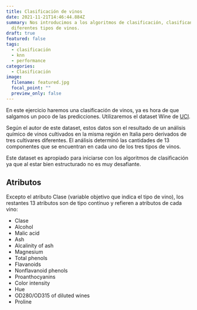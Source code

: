 ```yaml
---
title: Clasificación de vinos
date: 2021-11-21T14:46:44.884Z
summary: Nos introducimos a los algoritmos de clasificación, clasificando
  diferentes tipos de vinos.
draft: true
featured: false
tags:
  - clasificación
  - knn
  - performance
categories:
  - Clasificación
image:
  filename: featured.jpg
  focal_point: ""
  preview_only: false
---
```

En este ejercicio haremos una clasificación de vinos, ya es hora de  que salgamos un poco de las predicciones. Utilizaremos el dataset Wine de [UCI](https://archive.ics.uci.edu/ml/datasets/wine).

Según el autor de este dataset, estos datos son el resultado de un análisis químico de vinos cultivados en la misma región en Italia pero derivados de tres cultivares diferentes. El análisis determinó las cantidades de 13 componentes que se encuentran en cada uno de los tres tipos de vinos. 

Este dataset es apropiado para iniciarse con los algoritmos de clasificación ya que al estar bien estructurado no es muy desafiante. 

## Atributos

Excepto el atributo Clase (variable objetivo que indica el tipo de vino), los restantes 13 atributos son de tipo contínuo y refieren a atributos de cada vino:

* Clase
* Alcohol
* Malic acid
* Ash
* Alcalinity of ash
* Magnesium
* Total phenols
* Flavanoids
* Nonflavanoid phenols
* Proanthocyanins
* Color intensity
* Hue
* OD280/OD315 of diluted wines
* Proline

